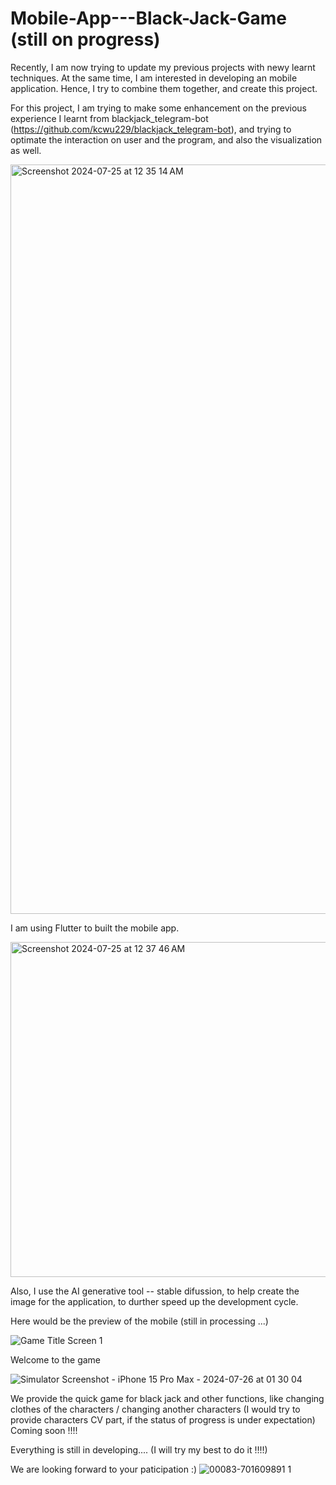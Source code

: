 # Mobile-App---Black-Jack-Game (still on progress)

Recently, I am now trying to update my previous projects with newy learnt techniques. At the same time, I am interested in developing an mobile application. Hence, I try to combine them together, and create this project.

For this project, I am trying to make some enhancement on the previous experience I learnt from blackjack_telegram-bot (https://github.com/kcwu229/blackjack_telegram-bot), and trying to optimate the interaction on user and the program, and also the visualization as well.

<img width="1199" alt="Screenshot 2024-07-25 at 12 35 14 AM" src="https://github.com/user-attachments/assets/79f25293-ca2b-4ea8-9e25-fef51eb54bf9">
<p>I am using Flutter to built the mobile app.</p>


<img width="536" alt="Screenshot 2024-07-25 at 12 37 46 AM" src="https://github.com/user-attachments/assets/2c012703-cf84-425b-a094-307c47847663">

<p>Also, I use the AI generative tool -- stable difussion, to help create the image for the application, to durther speed up the development cycle.</p>


<p>Here would be the preview of the mobile (still in processing ...)</p>

![Game Title Screen 1](https://github.com/user-attachments/assets/2d85f4a3-1f46-40ee-b5a5-047dbe1f518f)

<p>Welcome to the game</p>


![Simulator Screenshot - iPhone 15 Pro Max - 2024-07-26 at 01 30 04](https://github.com/user-attachments/assets/05cc9f11-bec1-4d7f-93c6-82d0a579ffb5)

<p>We provide the quick game for black jack and other functions, like changing clothes of the characters / changing another characters (I would try to provide characters CV part, if the status of progress is under expectation)  Coming soon !!!!</p>

Everything is still in developing....  (I will try my best to do it !!!!)

We are looking forward to your paticipation :)
![00083-701609891 1](https://github.com/user-attachments/assets/74185447-36e1-4f6b-8c10-6a86b1a70492)

